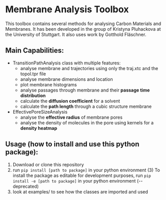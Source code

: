 # Membrane Analysis Toolbox

This toolbox contains several methods for analysing Carbon Materials and Membranes.
It has been developed in the group of Kristyna Pluhackova at the University of Stuttgart.
It also uses work by Gotthold Fläschner.

## Main Capabilities:
- TransitionPathAnalysis class with multiple features:
    - analyse membrane and trajectories using only the traj.xtc and the topol.tpr file
    - analyse membrane dimensions and location
    - plot membrane histograms
    - analyse passages through membrane and their **passage time distribution**
    - calculate the **diffusion coefficient** for a solvent
    - calculate the **path length** through a cubic structure membrane
- EffectivePoreSizeAnalysis
    - analyse the **effective radius** of membrane pores
    - analyse the density of molecules in the pore using kernels for a **density heatmap**


## Usage (how to install and use this python package):

1) Download or clone this repository
2) run ```pip install [path to package]``` in your python environment
(3) To install the package as editable for development purposes, run ```pip install -e [path to package]``` in your python environment (--deprecated)
4) look at examples/ to see how the classes are imported and used
